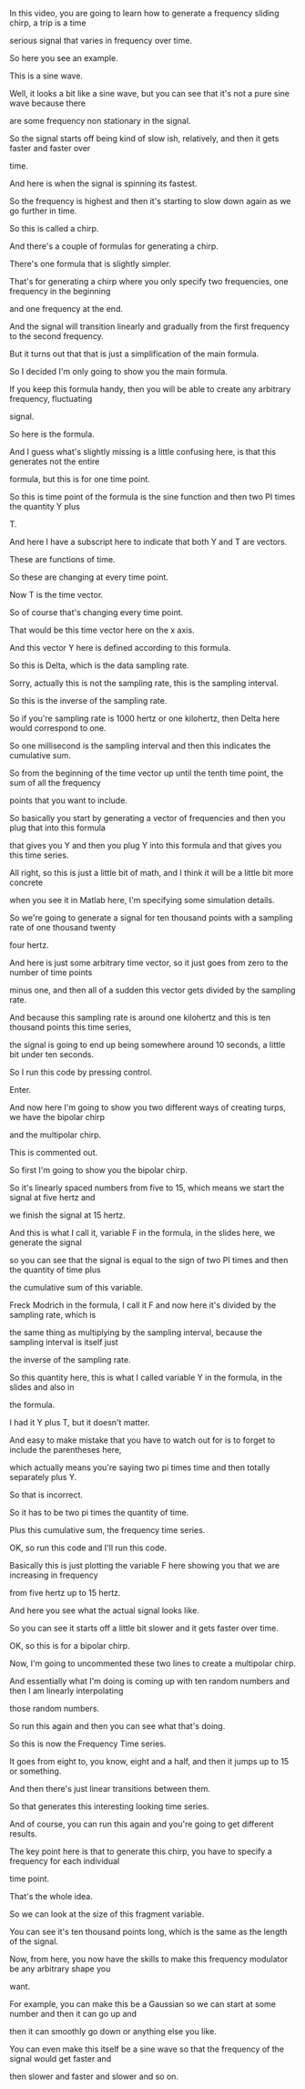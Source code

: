 In this video, you are going to learn how to generate a frequency sliding chirp, a trip is a time

serious signal that varies in frequency over time.

So here you see an example.

This is a sine wave.

Well, it looks a bit like a sine wave, but you can see that it's not a pure sine wave because there

are some frequency non stationary in the signal.

So the signal starts off being kind of slow ish, relatively, and then it gets faster and faster over

time.

And here is when the signal is spinning its fastest.

So the frequency is highest and then it's starting to slow down again as we go further in time.

So this is called a chirp.

And there's a couple of formulas for generating a chirp.

There's one formula that is slightly simpler.

That's for generating a chirp where you only specify two frequencies, one frequency in the beginning

and one frequency at the end.

And the signal will transition linearly and gradually from the first frequency to the second frequency.

But it turns out that that is just a simplification of the main formula.

So I decided I'm only going to show you the main formula.

If you keep this formula handy, then you will be able to create any arbitrary frequency, fluctuating

signal.

So here is the formula.

And I guess what's slightly missing is a little confusing here, is that this generates not the entire

formula, but this is for one time point.

So this is time point of the formula is the sine function and then two PI times the quantity Y plus

T.

And here I have a subscript here to indicate that both Y and T are vectors.

These are functions of time.

So these are changing at every time point.

Now T is the time vector.

So of course that's changing every time point.

That would be this time vector here on the x axis.

And this vector Y here is defined according to this formula.

So this is Delta, which is the data sampling rate.

Sorry, actually this is not the sampling rate, this is the sampling interval.

So this is the inverse of the sampling rate.

So if you're sampling rate is 1000 hertz or one kilohertz, then Delta here would correspond to one.

So one millisecond is the sampling interval and then this indicates the cumulative sum.

So from the beginning of the time vector up until the tenth time point, the sum of all the frequency

points that you want to include.

So basically you start by generating a vector of frequencies and then you plug that into this formula

that gives you Y and then you plug Y into this formula and that gives you this time series.

All right, so this is just a little bit of math, and I think it will be a little bit more concrete

when you see it in Matlab here, I'm specifying some simulation details.

So we're going to generate a signal for ten thousand points with a sampling rate of one thousand twenty

four hertz.

And here is just some arbitrary time vector, so it just goes from zero to the number of time points

minus one, and then all of a sudden this vector gets divided by the sampling rate.

And because this sampling rate is around one kilohertz and this is ten thousand points this time series,

the signal is going to end up being somewhere around 10 seconds, a little bit under ten seconds.

So I run this code by pressing control.

Enter.

And now here I'm going to show you two different ways of creating turps, we have the bipolar chirp

and the multipolar chirp.

This is commented out.

So first I'm going to show you the bipolar chirp.

So it's linearly spaced numbers from five to 15, which means we start the signal at five hertz and

we finish the signal at 15 hertz.

And this is what I call it, variable F in the formula, in the slides here, we generate the signal

so you can see that the signal is equal to the sign of two PI times and then the quantity of time plus

the cumulative sum of this variable.

Freck Modrich in the formula, I call it F and now here it's divided by the sampling rate, which is

the same thing as multiplying by the sampling interval, because the sampling interval is itself just

the inverse of the sampling rate.

So this quantity here, this is what I called variable Y in the formula, in the slides and also in

the formula.

I had it Y plus T, but it doesn't matter.

And easy to make mistake that you have to watch out for is to forget to include the parentheses here,

which actually means you're saying two pi times time and then totally separately plus Y.

So that is incorrect.

So it has to be two pi times the quantity of time.

Plus this cumulative sum, the frequency time series.

OK, so run this code and I'll run this code.

Basically this is just plotting the variable F here showing you that we are increasing in frequency

from five hertz up to 15 hertz.

And here you see what the actual signal looks like.

So you can see it starts off a little bit slower and it gets faster over time.

OK, so this is for a bipolar chirp.

Now, I'm going to uncommented these two lines to create a multipolar chirp.

And essentially what I'm doing is coming up with ten random numbers and then I am linearly interpolating

those random numbers.

So run this again and then you can see what that's doing.

So this is now the Frequency Time series.

It goes from eight to, you know, eight and a half, and then it jumps up to 15 or something.

And then there's just linear transitions between them.

So that generates this interesting looking time series.

And of course, you can run this again and you're going to get different results.

The key point here is that to generate this chirp, you have to specify a frequency for each individual

time point.

That's the whole idea.

So we can look at the size of this fragment variable.

You can see it's ten thousand points long, which is the same as the length of the signal.

Now, from here, you now have the skills to make this frequency modulator be any arbitrary shape you

want.

For example, you can make this be a Gaussian so we can start at some number and then it can go up and

then it can smoothly go down or anything else you like.

You can even make this itself be a sine wave so that the frequency of the signal would get faster and

then slower and faster and slower and so on.
